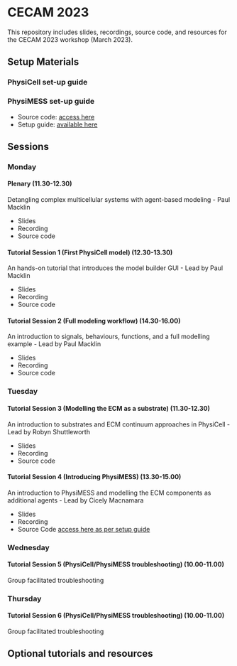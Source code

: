 # CECAM 2023 
This repository includes slides, recordings, source code, and resources for the CECAM 2023 workshop (March 2023). 

## Setup Materials 

### PhysiCell set-up guide

### PhysiMESS set-up guide
* Source code: [access here](https://github.com/CicelyKrystyna/PhysiMESS-CECAM)
* Setup guide: [available here](https://github.com/CicelyKrystyna/PhysiMESS-CECAM/raw/main/setup/PhysiMESS_Model_Builder.pdf)

## Sessions 

### Monday

#### Plenary (11.30-12.30)
Detangling complex multicellular systems with agent-based modeling - Paul Macklin 
* Slides 
* Recording 
* Source code 

#### Tutorial Session 1 (First PhysiCell model) (12.30-13.30)
An hands-on tutorial that introduces the model builder GUI - Lead by Paul Macklin
* Slides 
* Recording 
* Source code 

#### Tutorial Session 2 (Full modeling workflow) (14.30-16.00)
An introduction to signals, behaviours, functions, and a full modelling example - Lead by Paul Macklin 
* Slides 
* Recording 
* Source code 

### Tuesday

#### Tutorial Session 3 (Modelling the ECM as a substrate) (11.30-12.30)
An introduction to substrates and ECM continuum approaches in PhysiCell - Lead by Robyn Shuttleworth
* Slides 
* Recording 
* Source code 

#### Tutorial Session 4 (Introducing PhysiMESS) (13.30-15.00)
An introduction to PhysiMESS and modelling the ECM components as additional agents - Lead by Cicely Macnamara 
* Slides 
* Recording 
* Source Code [access here as per setup guide](https://github.com/CicelyKrystyna/PhysiMESS-CECAM)

### Wednesday

#### Tutorial Session 5 (PhysiCell/PhysiMESS troubleshooting) (10.00-11.00)
Group facilitated troubleshooting

### Thursday

#### Tutorial Session 6 (PhysiCell/PhysiMESS troubleshooting) (10.00-11.00)
Group facilitated troubleshooting


## Optional tutorials and resources 

